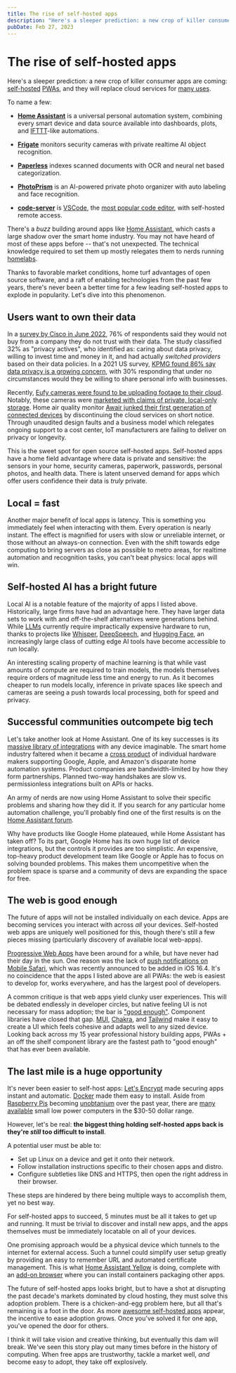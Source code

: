 ```yaml
---
title: The rise of self-hosted apps
description: "Here's a sleeper prediction: a new crop of killer consumer apps are coming: self-hosted PWAs, and they will replace cloud services for many uses."
pubDate: Feb 27, 2023
---
```


# The rise of self-hosted apps

Here's a sleeper prediction: a new crop of killer consumer apps are coming: [self-hosted](https://www.reddit.com/r/selfhosted) [PWAs](https://web.dev/progressive-web-apps), and they will replace cloud services for [many uses](https://github.com/Haxxnet/Compose-Examples).

To name a few:

- **[Home Assistant](https://www.home-assistant.io)** is a universal personal automation system, combining every smart device and data source available into dashboards, plots, and [IFTTT](https://ifttt.com)-like automations.

- **[Frigate](https://frigate.video)** monitors security cameras with private realtime AI object recognition.

- **[Paperless](https://docs.paperless-ngx.com)** indexes scanned documents with OCR and neural net based categorization.

- **[PhotoPrism](https://www.photoprism.app)** is an AI-powered private photo organizer with auto labeling and face recognition.

- **[code-server](https://github.com/coder/code-server)** is [VSCode](https://code.visualstudio.com), the [most popular code editor](https://survey.stackoverflow.co/2022/#section-most-popular-technologies-integrated-development-environment), with self-hosted remote access.

There's a _buzz_ building around apps like [Home Assistant](https://www.home-assistant.io), which casts a large shadow over the smart home industry. You may not have heard of most of these apps before -- that's not unexpected. The technical knowledge required to set them up mostly relegates them to nerds running [homelabs](https://www.reddit.com/r/homelab).

Thanks to favorable market conditions, home turf advantages of open source software, and a raft of enabling technologies from the past few years, there's never been a better time for a few leading self-hosted apps to explode in popularity. Let's dive into this phenomenon.

## Users want to own their data

In a [survey by Cisco in June 2022](https://www.cisco.com/c/dam/en_us/about/doing_business/trust-center/docs/cisco-consumer-privacy-survey-2022.pdf), 76% of respondents said they would not buy from a company they do not trust with their data. The study classified 32% as "privacy actives", who identified as: caring about data privacy, willing to invest time and money in it, and had actually _switched providers_ based on their data policies. In a 2021 US survey, [KPMG found 86% say data privacy is a growing concern](https://advisory.kpmg.us/articles/2021/bridging-the-trust-chasm.html), with 30% responding that under no circumstances would they be willing to share personal info with businesses.

Recently, [Eufy cameras were found to be uploading footage to their cloud](https://www.theverge.com/2022/11/30/23486753/anker-eufy-security-camera-cloud-private-encryption-authentication-storage). Notably, these cameras were [marketed with claims of private, local-only storage](https://www.theverge.com/2022/12/16/23512952/anker-eufy-delete-promises-camera-privacy-encryption-authentication). Home air quality monitor [Awair junked their first generation of connected devices](https://www.reddit.com/r/Awair/comments/y7i5ku/awair_discontinues_support_for_v1_devices) by discontinuing the cloud services on short notice. Through unaudited design faults and a business model which relegates ongoing support to a cost center, IoT manufacturers are failing to deliver on privacy or longevity.

This is the sweet spot for open source self-hosted apps. Self-hosted apps have a home field advantage where data is private and sensitive: the sensors in your home, security cameras, paperwork, passwords, personal photos, and health data. There is latent unserved demand for apps which offer users confidence their data is _truly_ private.

## Local = fast

Another major benefit of local apps is latency. This is something you immediately feel when interacting with them. Every operation is nearly instant. The effect is magnified for users with slow or unreliable internet, or those without an always-on connection. Even with the shift towards edge computing to bring servers as close as possible to metro areas, for realtime automation and recognition tasks, you can't beat physics: local apps will win.

## Self-hosted AI has a bright future

Local AI is a notable feature of the majority of apps I listed above. Historically, large firms have had an advantage here. They have larger data sets to work with and off-the-shelf alternatives were generations behind. While [LLMs](https://blogs.nvidia.com/blog/2023/01/26/what-are-large-language-models-used-for) currently require impractically expensive hardware to run, thanks to projects like [Whisper](https://github.com/openai/whisper), [DeepSpeech](https://github.com/mozilla/DeepSpeech), and [Hugging Face](https://huggingface.co), an increasingly large class of cutting edge AI tools have become accessible to run locally.

An interesting scaling property of machine learning is that while vast amounts of compute are required to train models, the models themselves require orders of magnitude less time and energy to run. As it becomes cheaper to run models locally, inference in private spaces like speech and cameras are seeing a push towards local processing, both for speed and privacy.

## Successful communities outcompete big tech

Let's take another look at Home Assistant. One of its key successes is its [massive library of integrations](https://www.home-assistant.io/integrations) with any device imaginable. The smart home industry faltered when it became a [cross product](https://en.wikipedia.org/wiki/Cross_product) of individual hardware makers supporting Google, Apple, and Amazon's disparate home automation systems. Product companies are bandwidth-limited by how they form partnerships. Planned two-way handshakes are slow vs. permissionless integrations built on APIs or hacks.

An army of nerds are now using Home Assistant to solve their specific problems and sharing how they did it. If you search for any particular home automation challenge, you'll probably find one of the first results is on the [Home Assistant forum](https://community.home-assistant.io).

Why have products like Google Home plateaued, while Home Assistant has taken off? To its part, Google Home has its own huge list of device integrations, but the controls it provides are too simplistic. An expensive, top-heavy product development team like Google or Apple has to focus on solving bounded problems. This makes them uncompetitive when the problem space is sparse and a community of devs are expanding the space for free.

## The web is good enough

The future of apps will not be installed individually on each device. Apps are becoming services you interact with across _all_ your devices. Self-hosted web apps are uniquely well positioned for this, though there's still a few pieces missing (particularly discovery of available local web-apps).

[Progressive Web Apps](https://web.dev/progressive-web-apps) have been around for a while, but have never had their day in the sun. One reason was the lack of [push notifications on Mobile Safari](https://webkit.org/blog/13877/web-push-for-web-apps-on-ios-and-ipados), which was recently announced to be added in iOS 16.4. It's no coincidence that the apps I listed above are all PWAs: the web is easiest to develop for, works everywhere, and has the largest pool of developers.

A common critique is that web apps yield clunky user experiences. This will be debated endlessly in developer circles, but native feeling UI is not necessary for mass adoption; the bar is ["good enough"](https://www.uxforthemasses.com/good-enough-design). Component libraries have closed that gap. [MUI](https://mui.com), [Chakra](https://chakra-ui.com), and [Tailwind](https://tailwindcss.com) make it easy to create a UI which feels cohesive and adapts well to any sized device. Looking back across my 15 year professional history building apps, PWAs + an off the shelf component library are the fastest path to "good enough" that has ever been available.

## The last mile is a huge opportunity

It's never been easier to self-host apps: [Let's Encrypt](https://letsencrypt.org) made securing apps instant and automatic. [Docker](https://www.docker.com) made them easy to install. Aside from [Raspberry Pis](https://www.raspberrypi.org) becoming [unobtanium](https://rpilocator.com) over the past year, there are [many](https://pine64.com) [available](https://rockpi.org) small low power computers in the $30-50 dollar range.

However, let's be real: **the biggest thing holding self-hosted apps back is they're _still_ too difficult to install**.

A potential user must be able to:

- Set up Linux on a device and get it onto their network.
- Follow installation instructions specific to their chosen apps and distro.
- Configure subtleties like DNS and HTTPS, then open the right address in their browser.

These steps are hindered by there being multiple ways to accomplish them, yet no best way.

For self-hosted apps to succeed, 5 minutes must be all it takes to get up and running. It must be trivial to discover and install new apps, and the apps themselves must be immediately locatable on all of your devices.

One promising approach would be a physical device which tunnels to the internet for external access. Such a tunnel could simplify user setup greatly by providing an easy to remember URL and automated certificate management. This is what [Home Assistant Yellow](https://www.home-assistant.io/yellow) is doing, complete with an [add-on browser](https://www.home-assistant.io/addons) where you can install containers packaging other apps.

The future of self-hosted apps looks bright, but to have a shot at disrupting the past decade's markets dominated by cloud hosting, they must solve this adoption problem. There is a chicken-and-egg problem here, but all that's remaining is a foot in the door. As more [awesome self-hosted apps](https://github.com/Haxxnet/Compose-Examples) appear, the incentive to ease adoption grows. Once you've solved it for one app, you've opened the door for others.

I think it will take vision and creative thinking, but eventually this dam will break. We've seen this story play out many times before in the history of computing. When free apps are trustworthy, tackle a market well, _and_ become easy to adopt, they take off explosively.
